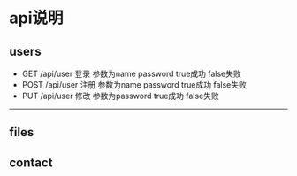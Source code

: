 # api说明

## users

- GET     /api/user		登录	参数为name password true成功 false失败
- POST    /api/user		注册	参数为name password true成功 false失败
- PUT     /api/user		修改	参数为password	true成功 false失败

---

## files

## contact